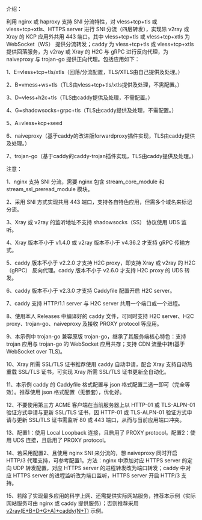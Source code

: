 介绍：

利用 nginx 或 haproxy 支持 SNI 分流特性，对 vless+tcp+tls 或 vless+tcp+xtls、HTTPS server 进行 SNI 分流（四层转发），实现除 v2ray 或 Xray 的 KCP 应用外共用 443 端口。其中 vless+tcp+tls 或 vless+tcp+xtls 为 WebSocket（WS） 提供分流转发；caddy 为 vless+tcp+tls 或 vless+tcp+xtls 提供回落服务，为 v2ray 或 Xray 的 H2C 与 gRPC 进行反向代理，为 naiveproxy 与 trojan-go 提供正向代理。包括应用如下：

1、E=vless+tcp+tls/xtls（回落/分流配置，TLS/XTLS由自己提供及处理。）

2、B=vmess+ws+tls（TLS由vless+tcp+tls/xtls提供及处理，不需配置。）

3、D=vless+h2c+tls（TLS由caddy提供及处理，不需配置。）

4、G=shadowsocks+grpc+tls（TLS由caddy提供及处理，不需配置。）

5、A=vless+kcp+seed

6、naiveproxy（基于caddy的改进版forwardproxy插件实现，TLS由caddy提供及处理。）

7、trojan-go（基于caddy的caddy-trojan插件实现，TLS由caddy提供及处理。）

注意：

1、nginx 支持 SNI 分流，需要 nginx 包含 stream_core_module 和 stream_ssl_preread_module 模块。

2、采用 SNI 方式实现共用 443 端口，支持各自特色应用，但需多个域名来标记分流。

3、Xray 或 v2ray 的监听地址不支持 shadowsocks（SS） 协议使用 UDS 监听。

4、Xray 版本不小于 v1.4.0 或 v2ray 版本不小于 v4.36.2 才支持 gRPC 传输方式。

5、caddy 版本不小于 v2.2.0 才支持 H2C proxy，即支持 Xray 或 v2ray 的 H2C（gRPC） 反向代理。caddy 版本不小于 v2.6.0 才支持 H2C proxy 的 UDS 转发。

6、caddy 版本不小于 v2.3.0 才支持 Caddyfile 配置开启 H2C server。

7、caddy 支持 HTTP/1.1 server 与 H2C server 共用一个端口或一个进程。

8、使用本人 Releases 中编译好的 caddy 文件，可同时支持 H2C server、H2C proxy、trojan-go、naiveproxy 及接收 PROXY protocol 等应用。

9、本示例中 trojan-go 兼容原版 trojan-go，继承了其服务端核心特色：支持 trojan 应用与 trojan-go 的 WebSocket 应用共存；支持 CDN 流量中转(基于 WebSocket over TLS)。

10、Xray 所需 SSL/TLS 证书推荐使用 caddy 自动申请，配合 Xray 支持自动热重载 SSL/TLS 证书，可实现 Xray 所需 SSL/TLS 证书更新全自动化。

11、本示例 caddy 的 Caddyfile 格式配置与 json 格式配置二选一即可（完全等效）。推荐使用 json 格式配置（无嵌套），优化好。

12、不要使用第三方 ACME 客户端在当前服务器上以 HTTP-01 或 TLS-ALPN-01 验证方式申请与更新 SSL/TLS 证书，因 HTTP-01 或 TLS-ALPN-01 验证方式申请与更新 SSL/TLS 证书需监听 80 或 443 端口，从而与当前应用端口冲突。

13、配置1：使用 Local Loopback 连接，且启用了 PROXY protocol。配置2：使用 UDS 连接，且启用了 PROXY protocol。

14、若采用配置2、且使用 nginx SNI 来分流的，想 naiveproxy 同时开启 HTTP/3 代理支持，可参考配置1。方法：nginx 中添加对应 HTTPS server 的定向 UDP 转发配置，对应 HTTPS server 的进程转发改为端口转发；caddy 中对应 HTTPS server 的进程监听改为端口监听，HTTPS server 开启 HTTP/3 支持。

15、若除了实现最多应用的科学上网、还需提供实际网站服务，推荐本示例（实际网站服务可由 nginx 或 caddy 提供服务）；否则推荐采用 [v2ray(E+B+D+G+A)+caddy(N+T)](https://github.com/lxhao61/integrated-examples/tree/main/v2ray(E%2BB%2BD%2BG%2BA)%2Bcaddy(N%2BT)) 示例。
